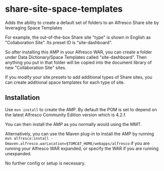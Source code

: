 share-site-space-templates
==========================

Adds the ability to create a default set of folders to an Alfresco Share site by leveraging Space Templates

For example, the out-of-the-box Share site "type" is shown in English as "Collaboration Site". Its preset ID is "site-dashboard".

So after installing this AMP in your Alfresco WAR, you can create a folder under Data Dictionary/Space Templates called "site-dashboard". Then anything you put in that folder will be copied into the document library of new "Collaboration Site" sites.

If you modify your site presets to add additional types of Share sites, you can create additional space templates for each type of site.

Installation
------------
Use `mvn install` to create the AMP. By default the POM is set to depend on the latest Alfresco Community Edition version which is 4.2.f.

You can then install the AMP as you normally would using the MMT.

Alternatively, you can use the Maven plug-in to install the AMP by running `mvn alfresco:install -Dmaven.alfresco.warLocation=$TOMCAT_HOME/webapps/alfresco` if you are running your Alfresco WAR expanded, or specify the WAR if you are running unexpanded.

No further config or setup is necessary.

